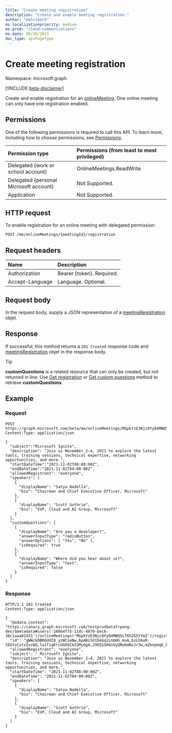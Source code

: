 ```yaml
---
title: "Create meeting registration"
description: "Create and enable meeting registration."
author: "mkhribech"
ms.localizationpriority: medium
ms.prod: "cloud-communications"
ms.date: 09/30/2021
doc_type: apiPageType
---
```


# Create meeting registration

Namespace: microsoft.graph

[!INCLUDE [beta-disclaimer](../../includes/beta-disclaimer.md)]

Create and enable registration for an [onlineMeeting](../resources/onlinemeeting.md). One online meeting can only have one registration enabled.

## Permissions

One of the following permissions is required to call this API. To learn more, including how to choose permissions, see [Permissions](/graph/permissions-reference).

| Permission type | Permissions (from least to most privileged) |
|:----------------|:--------------------------------------------|
| Delegated (work or school account) | OnlineMeetings.ReadWrite |
| Delegated (personal Microsoft account) | Not Supported. |
| Application | Not Supported. |

## HTTP request

To enable registration for an online meeting with delegated permission:
<!-- { "blockType": "ignored" } -->
```http
POST /me/onlineMeetings/{meetingId}/registration
```

## Request headers

| Name            | Description               |
| :-------------- | :------------------------ |
| Authorization   | Bearer {token}. Required. |
| Accept-Language | Language. Optional.       |

## Request body

In the request body, supply a JSON representation of a [meetingRegistration](../resources/meetingRegistration.md) objet.

## Response

If successful, this method returns a `201 Created` response code and [meetingRegistration](../resources/meetingRegistration.md) objet in the response body.

> [!TIP]
> **customQuestions** is a related resource that can only be created, but not returned in line. Use [Get registration](meetingRegistration-get.md) or [Get custom questions](meetingRegistration-get.md) method to retrieve **customQuestions**.

## Example

### Request

<!-- {
  "blockType": "request",
  "name": "create-registration"
}-->

```http
POST https://graph.microsoft.com/beta/me/onlineMeetings/MSpkYzE3Njc0Yy04MWQ5LTRhZGItYmZ/registration
Content-Type: application/json

{
  "subject":"Microsoft Ignite",
  "description": "Join us November 2–4, 2021 to explore the latest tools, training sessions, technical expertise, networking opportunities, and more.",
  "startDateTime":"2021-11-02T08:00:00Z",
  "endDateTime":"2021-11-02T04:00:00Z",
  "allowedRegistrant": "everyone",
  "speakers": [
    {
      "displayName": "Satya Nadella",
      "bio": "Chairman and Chief Executive Officer, Microsoft"
    },
    {
      "displayName": "Scott Guthrie",
      "bio": "EVP, Cloud and AI Group, Microsoft"
    }
  ],
  "customQuestions": [
    {
      "displayName": "Are you a developer?",
      "answerInputType": "radioButton",
      "answerOptions": [ "Yes", "No" ],
      "isRequired": true
    },
    {
      "displayName": "Where did you hear about us?",
      "answerInputType": "text",
      "isRequired": false
    }
  ]
}
```

### Response

<!-- {
  "blockType": "response",
  "name": "create-registration"
}-->

```http
HTTP/1.1 201 Created
Content-Type: application/json

{
  "@odata.context": "https://canary.graph.microsoft.com/testprodbetafrpeng-dev/$metadata#users('16664f75-11dc-4870-bec6-38c1aaa81431')/onlineMeetings('MSpkYzE3Njc0Yy04MWQ5LTRhZGItYmZ')/registration/$entity",
  "id": "gWWckDBR6UOI8_yzWCzeNw,6pABiSU1bkGqzLnbHG_muA,bzLh6uR-5EGYsCvtvIvs6Q,luiTigKrcUGE6Cm33MyQgA,29OIGSH4skyQNu6mNxJr3w,m2bnpmqE_EqwV1Q8dr280E",
  "allowedRegistrant": "everyone",
  "subject": " Microsoft Ignite",
  "description": "Join us November 2–4, 2021 to explore the latest tools, training sessions, technical expertise, networking opportunities, and more.",
  "startDateTime": "2021-11-02T08:00:00Z",
  "endDateTime": "2021-11-02T04:00:00Z",
  "speakers": [
    {
      "displayName": "Satya Nadella",
      "bio": "Chairman and Chief Executive Officer, Microsoft"
    },
    {
      "displayName": "Scott Guthrie",
      "bio": "EVP, Cloud and AI Group, Microsoft"
    }
  ]
}
```
